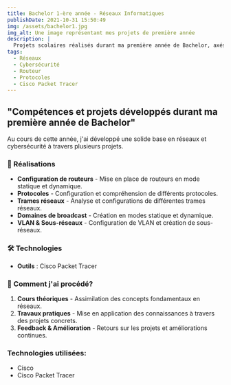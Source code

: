 ```yaml
---
title: Bachelor 1-ère année - Réseaux Informatiques
publishDate: 2021-10-31 15:50:49
img: /assets/bachelor1.jpg
img_alt: Une image représentant mes projets de première année
description: |
  Projets scolaires réalisés durant ma première année de Bachelor, axés sur la gestions et la configurations des réseaux informatiques.
tags:
  - Réseaux
  - Cybersécurité
  - Routeur
  - Protocoles
  - Cisco Packet Tracer
---
```


## "Compétences et projets développés durant ma première année de Bachelor"

Au cours de cette année, j'ai développé une solide base en réseaux et cybersécurité à travers plusieurs projets.

### 🚀 Réalisations

- **Configuration de routeurs** - Mise en place de routeurs en mode statique et dynamique.
- **Protocoles** - Configuration et compréhension de différents protocoles.
- **Trames réseaux** - Analyse et configurations de différentes trames réseaux.
- **Domaines de broadcast** - Création en modes statique et dynamique.
- **VLAN & Sous-réseaux** - Configuration de VLAN et création de sous-réseaux.

### 🛠 Technologies

- **Outils** : Cisco Packet Tracer

### 🔧 Comment j'ai procédé?

1. **Cours théoriques** - Assimilation des concepts fondamentaux en réseaux.
2. **Travaux pratiques** - Mise en application des connaissances à travers des projets concrets.
3. **Feedback & Amélioration** - Retours sur les projets et améliorations continues.

### Technologies utilisées:

- Cisco
- Cisco Packet Tracer
